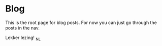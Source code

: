# Blog

This is the root page for blog posts. For now you can just go through the posts in the nav. 

Lekker lezing! <sub>NL</sub>

